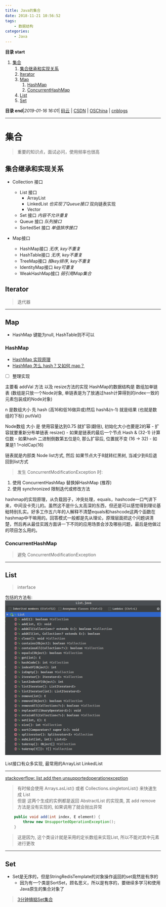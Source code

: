 ```yaml
---
title: Java的集合
date: 2018-11-21 10:56:52
tags: 
    - 数据结构
categories: 
    - Java
---
```


**目录 start**
 
1. [集合](#集合)
    1. [集合继承和实现关系](#集合继承和实现关系)
    1. [Iterator](#iterator)
    1. [Map](#map)
        1. [HashMap](#hashmap)
        1. [ConcurrentHashMap](#concurrenthashmap)
    1. [List](#list)
    1. [Set](#set)

**目录 end**|_2019-01-16 16:01_| [码云](https://gitee.com/gin9) | [CSDN](http://blog.csdn.net/kcp606) | [OSChina](https://my.oschina.net/kcp1104) | [cnblogs](http://www.cnblogs.com/kuangcp)
****************************************
# 集合
> 重要的知识点，面试必问，使用频率也很高

## 集合继承和实现关系

- Collection 接口
    - List 接口  
        - ArrayList
        - LinkedList _也实现了Queue接口_ 双向链表实现
        - Vector
    - Set 接口 _内容不允许重复_
    - Queue 接口 _队列接口_
    - SortedSet 接口 _单值排序接口_

- Map接口
    - HashMap接口 _无序, key不重复_
    - HashTable接口 _无序, key不重复_
    - TreeMap接口 _按key排序, key不重复_
    - IdentityMap接口 _key可重复_
    - WeakHashMap接口 _弱引用Map集合_

## Iterator
> 迭代器

********************
## Map
- HashMap 键能为null, HashTable则不可以

### HashMap

- [HashMap 实现原理](http://www.importnew.com/27043.html)
- [HashMap 怎么 hash？又如何 map？](https://my.oschina.net/editorial-story/blog/2396106)
- [ ] 整理实现

主要看 addVal 方法 以及 resize方法的实现
HashMap的数据结构是 数组加单链表 (数组是只放一个Node对象, 单链表是为了放通过hash计算得到的index一致的元素包装成的Node对象)

n 是数组大小
先 hash (高16和低16做异或)然后 hash&(n-1) 就是结果 (也就是数组的下标) putVal()

Node数组 大小 是 使用容量达到0.75 就扩容(翻倍), 初始化大小也要是2的幂
    - 扩容就要重新分布单链表 resize()
    - 如果是链表的最后一个节点 Hash & (32-1) 计算位数
    - 如果hash 二进制倒数第五位是0, 那么扩容后, 位置就不变 (16 -> 32)
    - 如果是1 1+oldCap(16)

链表就是内部类 Node list方式, 然后 如果节点大于8就转红黑树, 当减少到6后退回到list方式

> 发生 ConcurrentModificationException 时:
1. 使用 ConcurrentHashMap 替换掉HashMap (推荐)
1. 使用 synchronized 限制迭代或修改方法 

hashmap的实现原理，从负载因子，冲突处理，equals，hashcode一口气讲下来，中间没卡壳儿的。虽然这不是什么太高深的东西，但还是可以感觉得到理论基础特别扎实。好多工作五六年的人解释不清楚equals和hashcode这两个函数在hashmap中干嘛用的。回答模式一般都是先从理论，原理层面把这个问题讲清楚，然后再从最佳实践方面讲一下不同的应用场景会涉及哪些问题，最后是他做过的项目怎么用的。

### ConcurrentHashMap
> 避免 ConcurrentModificationException 

********************************************

## List
> interface 

包括的方法有:
![List method](https://raw.githubusercontent.com/Kuangcp/ImageRepos/master/Tech/Java/Collection/List/List.png)

List接口有众多实现, 最常用的ArrayList LinkedList 

******************************
[stackoverflow: list add then unsupportedoperationexception](https://stackoverflow.com/questions/5755477/java-list-add-unsupportedoperationexception)
> 有时候会使用 Arrays.asList() 或者 Collections.singletonList() 来快速生成 List  
> 但是 这两个生成的实例都是返回 AbstractList 的实现类, 其 add remove 方法是没有实现的, 如果调用了就会抛出异常

```java
    public void add(int index, E element) {
        throw new UnsupportedOperationException();
    }
```
> 这是因为, 这个类设计就是采用的定长数组来实现List, 所以不能对其中元素进行更改

******************************************
## Set
- Set是无序的，但是StringRedisTemplate的对象操作返回的set竟然是有序的
    - 因为有一个类是SortSet，顾名思义，所以是有序的，要继续多学习和使用Java原生的集合对象了

> [3分钟搞掂Set集合](https://segmentfault.com/a/1190000014391402?utm_source=channel-hottest)

